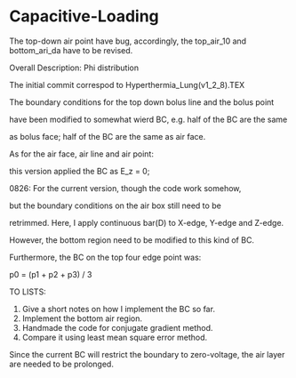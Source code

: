 # Capacitive-Loading

The top-down air point have bug, accordingly, the top_air_10 and bottom_ari_da have to be revised.

Overall Description: Phi distribution

The initial commit correspod to Hyperthermia_Lung(v1_2_8).TEX

The boundary conditions for the top down bolus line and the bolus point 

have been modified to somewhat wierd BC, e.g. half of the BC are the same 

as bolus face; half of the BC are the same as air face.

As for the air face, air line and air point: 

this version applied the BC as E_z = 0;

0826: For the current version, though the code work somehow, 

but the boundary conditions on the air box still need to be 

retrimmed. Here, I apply continuous bar(D) to X-edge, Y-edge and Z-edge.

However, the bottom region need to be modified to this kind of BC.

Furthermore, the BC on the top four edge point was: 

p0 = (p1 + p2 + p3) / 3

TO LISTS:
1. Give a short notes on how I implement the BC so far.
2. Implement the bottom air region.
3. Handmade the code for conjugate gradient method.
4. Compare it using least mean square error method.

Since the current BC will restrict the boundary to zero-voltage, 
the air layer are needed to be prolonged.
